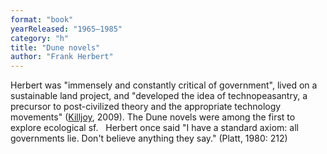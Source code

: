 ```yaml
---
format: "book"
yearReleased: "1965–1985"
category: "h"
title: "Dune novels"
author: "Frank Herbert"
---
```

Herbert was  "immensely  and constantly critical of government", lived on a sustainable land project, and  "developed the idea of technopeasantry, a precursor to post-civilized theory and  the appropriate technology movements" (<a href="k.htm#Killjoy">Killjoy</a>, 2009). The Dune novels were among the first to explore  ecological sf.
 
Herbert once said "I have a standard axiom:  all governments lie. Don't believe anything they say." (Platt, 1980: 212)
 